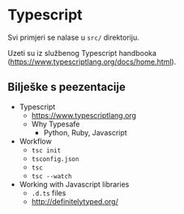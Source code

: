 # Typescript

Svi primjeri se nalase u `src/` direktoriju.

Uzeti su iz službenog Typescript handbooka (<https://www.typescriptlang.org/docs/home.html>).

## Bilješke s peezentacije

- Typescript
    - <https://www.typescriptlang.org>
    - Why Typesafe
        - Python, Ruby, Javascript
- Workflow
    - `tsc init`
    - `tsconfig.json`
    - `tsc`
    - `tsc --watch`
- Working with Javascript libraries
    - `.d.ts` files
    - <http://definitelytyped.org/>